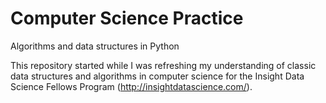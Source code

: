 Computer Science Practice
===========

Algorithms and data structures in Python

This repository started while I was refreshing my understanding of classic data structures and algorithms
in computer science for the Insight Data Science Fellows Program (http://insightdatascience.com/).
